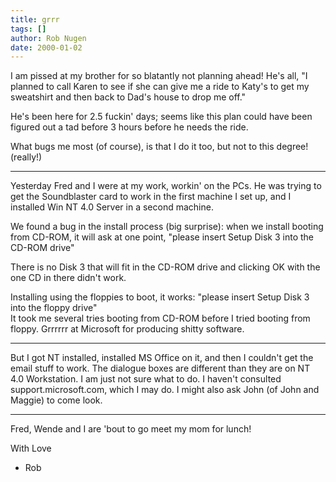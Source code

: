 ```yaml
---
title: grrr
tags: []
author: Rob Nugen
date: 2000-01-02
---
```


<title>Grrrr</title>
I am pissed at my brother for so blatantly not
planning ahead!  He's all, "I planned to call Karen to
see if she can give me a ride to Katy's to get my
sweatshirt and then back to Dad's house to drop me
off."

He's been here for 2.5 fuckin' days; seems like this
plan could have been figured out a tad before 3 hours
before he needs the ride.

What bugs me most (of course), is that I do it too,
but not to this degree!  (really!)

--------

Yesterday Fred and I were at my work, workin' on the
PCs.  He was trying to get the Soundblaster card to
work in the first machine I set up, and I installed
Win NT 4.0 Server in a second machine.

We found a bug in the install process (big surprise):
when we install booting from CD-ROM, it will ask at
one point, "please insert Setup Disk 3 into the CD-ROM
drive"

There is no Disk 3 that will fit in the CD-ROM drive
and clicking OK with the one CD in there didn't work.

Installing using the floppies to boot, it works:
"please insert Setup Disk 3 into the floppy drive"  
It took me several tries booting from CD-ROM before I
tried booting from floppy.  Grrrrrr at Microsoft for
producing shitty software.

-------

But I got NT installed, installed MS Office on it, and
then I couldn't get the email stuff to work.  The
dialogue boxes are different than they are on NT 4.0
Workstation.  I am just not sure what to do.  I
haven't consulted support.microsoft.com, which I may
do.  I might also ask John (of John and Maggie) to
come look.

-------

Fred, Wende and I are 'bout to go meet my mom for
lunch!

   With Love
   - Rob


